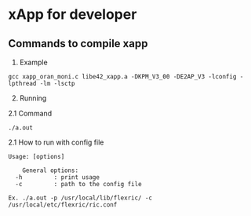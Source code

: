 # xApp for developer

## Commands to compile xapp

1. Example

```
gcc xapp_oran_moni.c libe42_xapp.a -DKPM_V3_00 -DE2AP_V3 -lconfig -lpthread -lm -lsctp

```

2. Running

2.1 Command
```
./a.out
```

2.1 How to run with config file

```
Usage: [options]

    General options:
  -h         : print usage
  -c         : path to the config file

Ex. ./a.out -p /usr/local/lib/flexric/ -c /usr/local/etc/flexric/ric.conf
```


